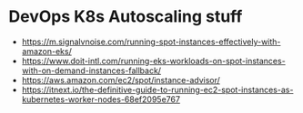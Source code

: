 # DevOps K8s Autoscaling stuff
* https://m.signalvnoise.com/running-spot-instances-effectively-with-amazon-eks/
* https://www.doit-intl.com/running-eks-workloads-on-spot-instances-with-on-demand-instances-fallback/
* https://aws.amazon.com/ec2/spot/instance-advisor/
* https://itnext.io/the-definitive-guide-to-running-ec2-spot-instances-as-kubernetes-worker-nodes-68ef2095e767